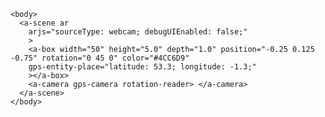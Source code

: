 <html>
    <script src="https://aframe.io/releases/1.0.4/aframe.min.js"></script>
    <script src="https://unpkg.com/aframe-look-at-component@0.8.0/dist/aframe-look-at-component.min.js"></script>
    <script src="https://raw.githack.com/AR-js-org/AR.js/master/aframe/build/aframe-ar-nft.js"></script>

	<body>
	  <a-scene ar
		arjs="sourceType: webcam; debugUIEnabled: false;"
		>
		<a-box width="50" height="5.0" depth="1.0" position="-0.25 0.125 -0.75" rotation="0 45 0" color="#4CC6D9"
		gps-entity-place="latitude: 53.3; longitude: -1.3;"
		></a-box>
		<a-camera gps-camera rotation-reader> </a-camera>
	  </a-scene>
	</body>
</html>